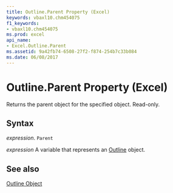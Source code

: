 ```yaml
---
title: Outline.Parent Property (Excel)
keywords: vbaxl10.chm454075
f1_keywords:
- vbaxl10.chm454075
ms.prod: excel
api_name:
- Excel.Outline.Parent
ms.assetid: 9a42fb74-6508-27f2-f874-254b7c33b084
ms.date: 06/08/2017
---
```



# Outline.Parent Property (Excel)

Returns the parent object for the specified object. Read-only.


## Syntax

 _expression_. `Parent`

 _expression_ A variable that represents an [Outline](Excel.Outline.md) object.


## See also


[Outline Object](Excel.Outline.md)

